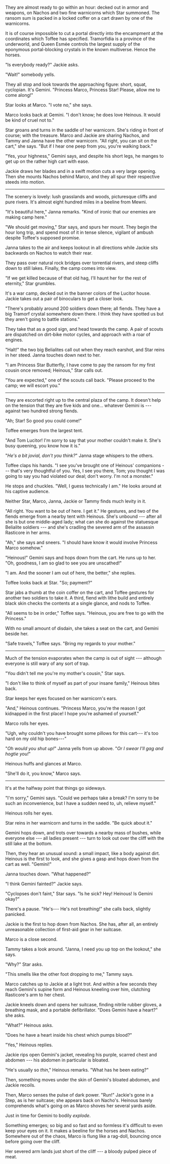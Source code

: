 They are almost ready to go within an hour: decked out in armor and weapons,
on Nachos and two fine warnicorns which Star summoned. The ransom sum is packed
in a locked coffer on a cart drawn by one of the warnicorns.

It is of course impossible to cut a portal directly into the encampment at the
coordinates which Toffee has specified. Tramorfidia is a province of the underworld,
and Queen Esmée controls the largest supply of the eponymous portal-blocking crystals
in the known multiverse. Hence the horses.

"Is everybody ready?" Jackie asks.

"Wait!" somebody yells.

They all stop and look towards the approaching figure: short, squat, cyclopian.
It's Gemini. "Princess Marco, Princess Star! Please, allow me to come along!"

Star looks at Marco. "I vote no," she says.

Marco looks back at Gemini. "I don't know; he does love Heinous. It would
be kind of cruel not to."

Star groans and turns in the saddle of her warnicorn. She's riding in front
of course; with the treasure. Marco and Jackie are sharing Nachos, and
Tammy and Janna have the other warnicorn.
"All right, you can sit on the cart," she says. "But if I hear one peep from
you, you're walking back."

"Yes, your highness," Gemini says, and despite his short legs, he manges to
get up on the rather high cart with ease.

Jackie draws her blades and in a swift motion cuts a very large opening. Then
she mounts Nachos behind Marco, and they all spur their respective steeds
into motion.

----

The scenery is lovely: lush grasslands and woods, picturesque cliffs and
pure rivers. It's almost eight hundred miles in a beeline from Mewni.

"It's beautiful here," Janna remarks. "Kind of ironic that our enemies are
making camp here."

"We should get moving," Star says, and spurs her mount.
They begin the hour long trip, and spend most of it in tense silence,
vigilant of ambush despite Toffee's supposed promise.

Janna takes to the air and keeps lookout in all directions while Jackie
sits backwards on Nachos to watch their rear.

They pass over natural rock bridges over torrential rivers, and steep
cliffs down to still lakes. Finally, the camp comes into view.

"If we get killed because of that old hag, I'll haunt her for the
rest of eternity," Star grumbles.

It's a war camp, decked out in the banner colors of the Lucitor house.
Jackie takes out a pair of binoculars to get a closer look.

"There's probably around 200 soldiers down there; all fiends. They
have a big Tramorf crystal somewhere down there. I think they have spotted
us but they aren't going to battle stations."

They take that as a good sign, and head towards the camp. A pair of scouts
are dispatched on dirt-bike motor cycles, and approach with a roar of engines.

"Halt!" the two big Belialites call out when they reach earshot, and Star reins
in her steed. Janna touches down next to her.

"I am Princess Star Butterfly, I have come to pay the ransom for my first cousin
once removed; Heinous," Star calls out.

"You are expected," one of the scouts call back. "Please proceed to the camp;
we will escort you."

----

They are escorted right up to the central plaza of the camp. It doesn't
help on the tension that they are five kids and one... whatever Gemini is ---
against two hundred strong fiends.

"Ah; Star! So good you could come!"

Toffee emerges from the largest tent.

"And Tom Lucitor! I'm sorry to say that your mother couldn't make it. She's
busy queening, you know how it is."

"_He's a bit jovial, don't you think?_" Janna stage whispers to the others.

Toffee claps his hands. "I see you've brought one of Heinous' companions ---
that's very thoughtful of you. Yes, I see you there, Tom; you thought I was
going to say you had violated our deal; don't worry. I'm not a monster."

He stops and chuckles. "Well, I guess technically I am." He looks around at
his captive audience.

Neither Star, Marco, Janna, Jackie or Tammy finds much levity in it.

"All right. You want to be out of here. I get it." He gestures, and two of the
fiends emerge from a nearby tent with Heinous. She's unbound --- after all she
is but one middle-aged lady; what can she do against the statuesque Belialite soldiers ---
and she's cradling the severed arm of the assassin Rasticore in her arms.

"Ah," she says and sneers. "I should have know it would involve Princess Marco somehow."

"Heinous!" Gemini says and hops down from the cart. He runs up to her. "Oh, goodness,
I am so glad to see you are unscathed!"

"I am. And the sooner I am out of here, the better," she replies.

Toffee looks back at Star. "So; payment?"

Star jabs a thumb at the coin coffer on the cart, and Toffee gestures for another two
soldiers to take it. A third, fiend with lithe build and entirely black skin checks the contents at
a single glance, and nods to Toffee.

"All seems to be in order," Toffee says. "Heinous, you are free to go with the Princess."

With no small amount of disdain, she takes a seat on the cart, and Gemini beside her.

"Safe travels," Toffee says. "Bring my regards to your mother."

----

Much of the tension evaporates when the camp is out of sight --- although everyone is still
wary of any sort of trap.

"You didn't tell me you're my mother's cousin," Star says.

"I don't like to think of myself as part of your insane family," Heinous bites back.

Star keeps her eyes focused on her warnicorn's ears.

"And," Heinous continues. "Princess Marco, you're the reason I got kidnapped in the
first place! I hope you're ashamed of yourself."

Marco rolls her eyes.

"Ugh, why couldn't you have brought some pillows for this cart--- it's too hard on
my old hip bones---"

"_Oh would you shut up!_" Janna yells from up above. "_Or I swear I'll gag and hogtie you!_"

Heinous huffs and glances at Marco.

"She'll do it, you know," Marco says.

----

It's at the halfway point that things go sideways.

"I'm sorry," Gemini says. "Could we perhaps take a break? I'm sorry to be
such an inconvenience, but I have a sudden need to, uh, relieve myself."

Heinous rolls her eyes.

Star reins in her warnicorn and turns in the saddle. "Be quick about it."

Gemini hops down, and trots over towards a nearby mass of bushes, while everyone
else --- all ladies present --- turn to look out over the cliff with the still lake
at the bottom.

Then, they hear an unusual sound: a small impact, like a body against dirt.
Heinous is the first to look, and she gives a gasp and hops down from the cart as well.
"Gemini!"

Janna touches down. "What happened?"

"I think Gemini fainted?" Jackie says.

"Cyclopses don't faint," Star says. "Is he sick? Hey! Heinous! Is Gemini okay?"

There's a pause. "He's--- He's not breathing!" she calls back, slightly panicked.

Jackie is the first to hop down from Nachos. She has, after all, an entirely unreasonable
collection of first-aid gear in her suitcase.

Marco is a close second.

Tammy takes a look around. "Janna, I need you up top on the lookout," she says.

"Why?" Star asks.

"This smells like the other foot dropping to me," Tammy says.

Marco catches up to Jackie at a light trot. And within a few seconds they reach Gemini's
supine form and Heinous kneeling over him, clutching Rasticore's arm to her chest.

Jackie kneels down and opens her suitcase, finding nitrile rubber gloves, a breathing mask, and a
portable defibrillator. "Does Gemini have a heart?" she asks.

"What?" Heinous asks.

"Does he have a heart inside his chest which pumps blood?"

"Yes," Heinous replies.

Jackie rips open Gemini's jacket, revealing his purple, scarred chest and abdomen ---
his abdomen in particular is bloated.

"He's usually so _thin_," Heinous remarks. "What has he been eating?"

Then, something moves under the skin of Gemini's bloated abdomen, and Jackie recoils.

Then, Marco senses the pulse of dark power. "Run!"
Jackie's gone in a Step, as is her suitcase; she appears back on Nacho's. Heinous barely comprehends
what's going on as Marco shoves her several yards aside.

Just in time for Gemini to bodily _explode_.

Something emerges; so big and so fast and so formless it's difficult to even keep your eyes on
it. It makes a beeline for the horses and Nachos. Somewhere out of the chaos, Marco is flung
like a rag-doll, bouncing once before going over the cliff.

Her severed arm lands just short of the cliff --- a bloody pulped piece of meat.

